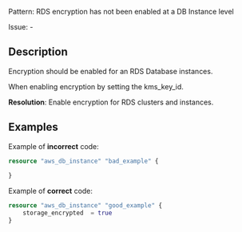 Pattern: RDS encryption has not been enabled at a DB Instance level

Issue: -

## Description

Encryption should be enabled for an RDS Database instances. 

When enabling encryption by setting the kms_key_id.

**Resolution**: Enable encryption for RDS clusters and instances.

## Examples

Example of **incorrect** code:

```terraform
resource "aws_db_instance" "bad_example" {
	
}
```

Example of **correct** code:

```terraform
resource "aws_db_instance" "good_example" {
	storage_encrypted  = true
}
```